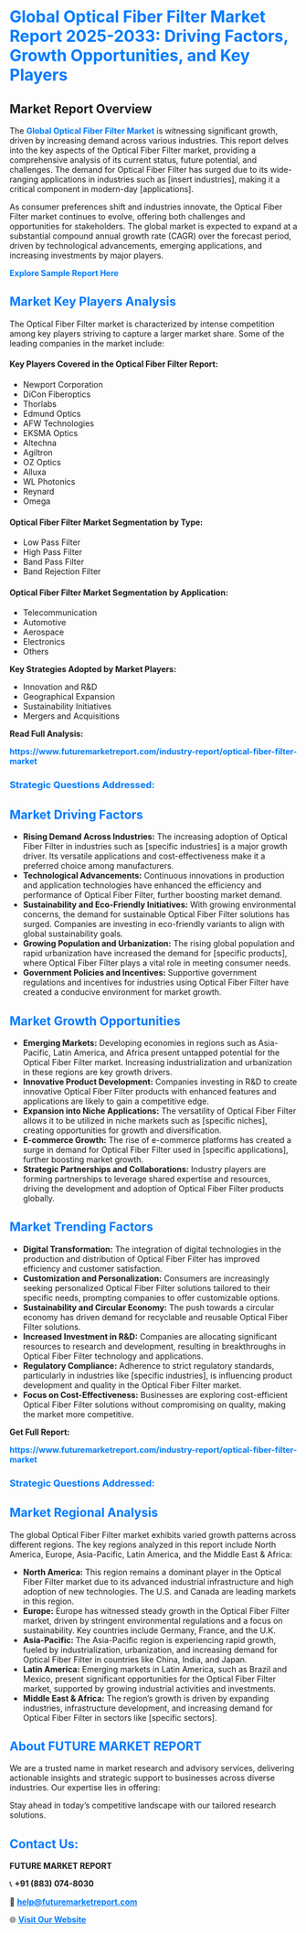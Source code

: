 <h1 style="color: #007BFF;">Global Optical Fiber Filter Market Report 2025-2033: Driving Factors, Growth Opportunities, and Key Players</h1>

<section id="overview">
<h2>Market Report Overview</h2>
<p>The <a href="https://www.futuremarketreport.com/industry-report/optical-fiber-filter-market" style="color: #007BFF; text-decoration: none;"><strong>Global Optical Fiber Filter Market</strong></a> is witnessing significant growth, driven by increasing demand across various industries. This report delves into the key aspects of the Optical Fiber Filter market, providing a comprehensive analysis of its current status, future potential, and challenges. The demand for Optical Fiber Filter has surged due to its wide-ranging applications in industries such as [insert industries], making it a critical component in modern-day [applications].</p>
<p>As consumer preferences shift and industries innovate, the Optical Fiber Filter market continues to evolve, offering both challenges and opportunities for stakeholders. The global market is expected to expand at a substantial compound annual growth rate (CAGR) over the forecast period, driven by technological advancements, emerging applications, and increasing investments by major players.</p>
</section>

<section id="overview">
<p><a href="https://www.futuremarketreport.com/request-sample/reportId=82462" style="color: #007BFF; text-decoration: none;"><strong>Explore Sample Report Here</strong></a></p>
</section>

<section id="key-players">
<h2 style="color: #007BFF;">Market Key Players Analysis</h2>
<p>The Optical Fiber Filter market is characterized by intense competition among key players striving to capture a larger market share. Some of the leading companies in the market include:</p>
<h4>Key Players Covered in the Optical Fiber Filter Report:</h4>
<ul><li>Newport Corporation</li><li>DiCon Fiberoptics</li><li>Thorlabs</li><li>Edmund Optics</li><li>AFW Technologies</li><li>EKSMA Optics</li><li>Altechna</li><li>Agiltron</li><li>OZ Optics</li><li>Alluxa</li><li>WL Photonics</li><li>Reynard</li><li>Omega</li></ul>
<h4>Optical Fiber Filter Market Segmentation by Type:</h4>
<ul><li>Low Pass Filter</li><li>High Pass Filter</li><li>Band Pass Filter</li><li>Band Rejection Filter</li></ul>

<h4>Optical Fiber Filter Market Segmentation by Application:</h4>
<ul><li>Telecommunication</li><li>Automotive</li><li>Aerospace</li><li>Electronics</li><li>Others</li></ul>
<p><strong>Key Strategies Adopted by Market Players:</strong></p>
<ul>
<li>Innovation and R&D</li>
<li>Geographical Expansion</li>
<li>Sustainability Initiatives</li>
<li>Mergers and Acquisitions</li>
</ul>
</section>

<section>
<p><strong>Read Full Analysis: </strong></p><a href="https://www.futuremarketreport.com/industry-report/optical-fiber-filter-market" style="color: #007BFF; text-decoration: none;"><strong>https://www.futuremarketreport.com/industry-report/optical-fiber-filter-market</strong></a>
<h3 style="color: #007BFF;">Strategic Questions Addressed:</h3>
</section>

<section id="driving-factors">
<h2 style="color: #007BFF;">Market Driving Factors</h2>
<ul>
<li><strong>Rising Demand Across Industries:</strong> The increasing adoption of Optical Fiber Filter in industries such as [specific industries] is a major growth driver. Its versatile applications and cost-effectiveness make it a preferred choice among manufacturers.</li>
<li><strong>Technological Advancements:</strong> Continuous innovations in production and application technologies have enhanced the efficiency and performance of Optical Fiber Filter, further boosting market demand.</li>
<li><strong>Sustainability and Eco-Friendly Initiatives:</strong> With growing environmental concerns, the demand for sustainable Optical Fiber Filter solutions has surged. Companies are investing in eco-friendly variants to align with global sustainability goals.</li>
<li><strong>Growing Population and Urbanization:</strong> The rising global population and rapid urbanization have increased the demand for [specific products], where Optical Fiber Filter plays a vital role in meeting consumer needs.</li>
<li><strong>Government Policies and Incentives:</strong> Supportive government regulations and incentives for industries using Optical Fiber Filter have created a conducive environment for market growth.</li>
</ul>
</section>

<section id="growth-opportunities">
<h2 style="color: #007BFF;">Market Growth Opportunities</h2>
<ul>
<li><strong>Emerging Markets:</strong> Developing economies in regions such as Asia-Pacific, Latin America, and Africa present untapped potential for the Optical Fiber Filter market. Increasing industrialization and urbanization in these regions are key growth drivers.</li>
<li><strong>Innovative Product Development:</strong> Companies investing in R&D to create innovative Optical Fiber Filter products with enhanced features and applications are likely to gain a competitive edge.</li>
<li><strong>Expansion into Niche Applications:</strong> The versatility of Optical Fiber Filter allows it to be utilized in niche markets such as [specific niches], creating opportunities for growth and diversification.</li>
<li><strong>E-commerce Growth:</strong> The rise of e-commerce platforms has created a surge in demand for Optical Fiber Filter used in [specific applications], further boosting market growth.</li>
<li><strong>Strategic Partnerships and Collaborations:</strong> Industry players are forming partnerships to leverage shared expertise and resources, driving the development and adoption of Optical Fiber Filter products globally.</li>
</ul>
</section>

<section id="trending-factors">
<h2 style="color: #007BFF;">Market Trending Factors</h2>
<ul>
<li><strong>Digital Transformation:</strong> The integration of digital technologies in the production and distribution of Optical Fiber Filter has improved efficiency and customer satisfaction.</li>
<li><strong>Customization and Personalization:</strong> Consumers are increasingly seeking personalized Optical Fiber Filter solutions tailored to their specific needs, prompting companies to offer customizable options.</li>
<li><strong>Sustainability and Circular Economy:</strong> The push towards a circular economy has driven demand for recyclable and reusable Optical Fiber Filter solutions.</li>
<li><strong>Increased Investment in R&D:</strong> Companies are allocating significant resources to research and development, resulting in breakthroughs in Optical Fiber Filter technology and applications.</li>
<li><strong>Regulatory Compliance:</strong> Adherence to strict regulatory standards, particularly in industries like [specific industries], is influencing product development and quality in the Optical Fiber Filter market.</li>
<li><strong>Focus on Cost-Effectiveness:</strong> Businesses are exploring cost-efficient Optical Fiber Filter solutions without compromising on quality, making the market more competitive.</li>
</ul>
</section>

<section>
<p><strong>Get Full Report: </strong></p><a href="https://www.futuremarketreport.com/industry-report/optical-fiber-filter-market" style="color: #007BFF; text-decoration: none;"><strong>https://www.futuremarketreport.com/industry-report/optical-fiber-filter-market</strong></a>
<h3 style="color: #007BFF;">Strategic Questions Addressed:</h3>
</section>


<section id="regional-analysis">
<h2 style="color: #007BFF;">Market Regional Analysis</h2>
<p>The global Optical Fiber Filter market exhibits varied growth patterns across different regions. The key regions analyzed in this report include North America, Europe, Asia-Pacific, Latin America, and the Middle East & Africa:</p>
<ul>
<li><strong>North America:</strong> This region remains a dominant player in the Optical Fiber Filter market due to its advanced industrial infrastructure and high adoption of new technologies. The U.S. and Canada are leading markets in this region.</li>
<li><strong>Europe:</strong> Europe has witnessed steady growth in the Optical Fiber Filter market, driven by stringent environmental regulations and a focus on sustainability. Key countries include Germany, France, and the U.K.</li>
<li><strong>Asia-Pacific:</strong> The Asia-Pacific region is experiencing rapid growth, fueled by industrialization, urbanization, and increasing demand for Optical Fiber Filter in countries like China, India, and Japan.</li>
<li><strong>Latin America:</strong> Emerging markets in Latin America, such as Brazil and Mexico, present significant opportunities for the Optical Fiber Filter market, supported by growing industrial activities and investments.</li>
<li><strong>Middle East & Africa:</strong> The region’s growth is driven by expanding industries, infrastructure development, and increasing demand for Optical Fiber Filter in sectors like [specific sectors].</li>
</ul>
</section>

<footer>
<h2 style="color: #007BFF;">About FUTURE MARKET REPORT</h2>
<p>We are a trusted name in market research and advisory services, delivering actionable insights and strategic support to businesses across diverse industries. Our expertise lies in offering:</p>

<p>Stay ahead in today’s competitive landscape with our tailored research solutions.</p>

<h2 style="color: #007BFF;">Contact Us:</h2>
<p><strong>FUTURE MARKET REPORT</strong></p>
<p>📞 <strong>+91 (883) 074-8030</strong></p>
<p>📧 <strong><a href="mailto:help@futuremarketreport.com" style="color: #007BFF;">help@futuremarketreport.com</a></strong></p>
<p>🌐 <strong><a href="https://www.futuremarketreport.com/" style="color: #007BFF;">Visit Our Website</a></strong></p>
</footer>